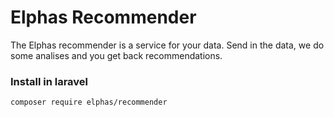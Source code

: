 
# Elphas Recommender
The Elphas recommender is a service for your data. Send in the data, we do some analises and you get back recommendations.

### Install in laravel
``` bash
composer require elphas/recommender 
```